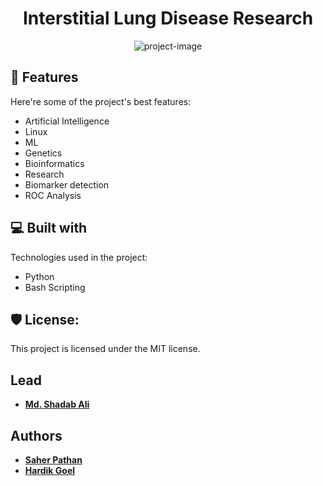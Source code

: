 <h1 align="center" id="title">Interstitial Lung Disease Research</h1>

<p align="center"><img src="https://images.deepai.org/art-image/477c936aca06469293482c9dfa1f16a3/genetics-research-ai-sequencing.jpg" alt="project-image"></p>

  
  
<h2>🧐 Features</h2>

Here're some of the project's best features:

*   Artificial Intelligence
*   Linux
*   ML
*   Genetics
*   Bioinformatics
*   Research
*   Biomarker detection
*   ROC Analysis

  
  
<h2>💻 Built with</h2>

Technologies used in the project:

*   Python
*   Bash Scripting

<h2>🛡️ License:</h2>

This project is licensed under the MIT license.
## Lead
* **[Md. Shadab Ali](ms1993ali@gmail.com)**
## Authors

* **[Saher Pathan](https://github.com/Saherpathan)**
* **[Hardik Goel](https://github.com/Hardikgoel07)**

